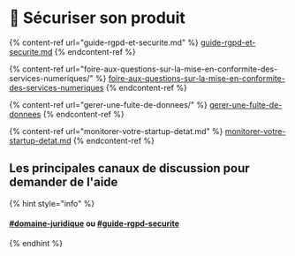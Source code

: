 # 🔐 Sécuriser son produit

{% content-ref url="guide-rgpd-et-securite.md" %}
[guide-rgpd-et-securite.md](guide-rgpd-et-securite.md)
{% endcontent-ref %}

{% content-ref url="foire-aux-questions-sur-la-mise-en-conformite-des-services-numeriques/" %}
[foire-aux-questions-sur-la-mise-en-conformite-des-services-numeriques](foire-aux-questions-sur-la-mise-en-conformite-des-services-numeriques/)
{% endcontent-ref %}

{% content-ref url="gerer-une-fuite-de-donnees/" %}
[gerer-une-fuite-de-donnees](gerer-une-fuite-de-donnees/)
{% endcontent-ref %}

{% content-ref url="monitorer-votre-startup-detat.md" %}
[monitorer-votre-startup-detat.md](monitorer-votre-startup-detat.md)
{% endcontent-ref %}

## Les principales canaux de discussion pour demander de l'aide

{% hint style="info" %}
#### [#domaine-juridique](https://mattermost.incubateur.net/betagouv/channels/domaine-juridique) ou [#guide-rgpd-securite](https://mattermost.incubateur.net/betagouv/channels/ctwtvd6ma)
{% endhint %}
